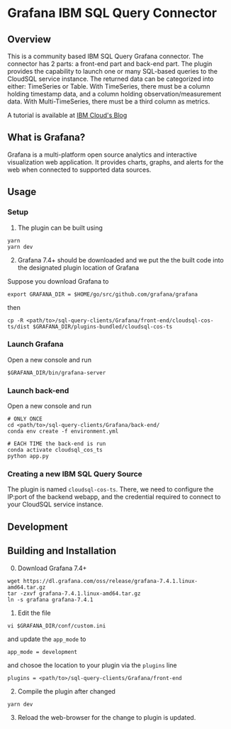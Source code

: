 # Grafana IBM SQL Query Connector


Overview
-----------

This is a community based IBM SQL Query Grafana connector. The connector has 2 parts: a front-end part and back-end part.
The plugin provides the capability to launch one or many SQL-based queries to the CloudSQL service instance. The returned data can be categorized into either: TimeSeries or Table.
With TimeSeries, there must be a column holding timestamp data, and a column holding observation/measurement data. With Multi-TimeSeries, there must be a third column as metrics.

A tutorial is available at [IBM Cloud's Blog](https://www.ibm.com/cloud/blog/time-series-analytics-for-ibm-virtual-private-cloud-flows-using-grafana)

What is Grafana?
-----------

Grafana is a multi-platform open source analytics and interactive visualization web application. It provides charts, graphs, and alerts for the web when connected to supported data sources.


Usage
-----------

### Setup

1. The plugin can be built using

```console
yarn
yarn dev
```

2. Grafana 7.4+ should be downloaded and we put the the built code into the designated plugin location of Grafana

Suppose you download Grafana to
```console
export GRAFANA_DIR = $HOME/go/src/github.com/grafana/grafana
```
then

```console
cp -R <path/to>/sql-query-clients/Grafana/front-end/cloudsql-cos-ts/dist $GRAFANA_DIR/plugins-bundled/cloudsql-cos-ts
```

### Launch Grafana

Open a new console and run

```console
$GRAFANA_DIR/bin/grafana-server
```

### Launch back-end

Open a new console and run
```console
# ONLY ONCE
cd <path/to>/sql-query-clients/Grafana/back-end/
conda env create -f environment.yml

# EACH TIME the back-end is run
conda activate cloudsql_cos_ts
python app.py
```


### Creating a new IBM SQL Query Source

The plugin is named `cloudsql-cos-ts`. There, we need to configure the IP:port of the backend webapp, and the credential required to connect to your
CloudSQL service instance.


## Development

Building and Installation
-----------

0. Download Grafana 7.4+

```console
wget https://dl.grafana.com/oss/release/grafana-7.4.1.linux-amd64.tar.gz
tar -zxvf grafana-7.4.1.linux-amd64.tar.gz
ln -s grafana grafana-7.4.1
```
1. Edit the file

```console
vi $GRAFANA_DIR/conf/custom.ini
```
and update the `app_mode` to
```console
app_mode = development
```
and chosoe the location to your plugin via the `plugins` line
```console
plugins = <path/to>/sql-query-clients/Grafana/front-end
```

2. Compile the plugin after changed

```console
yarn dev
```

3. Reload the web-browser for the change to plugin is updated.

